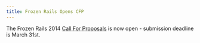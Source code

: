 ```yaml
---
title: Frozen Rails Opens CFP
---
```


The Frozen Rails 2014 [Call For Proposals][cfp] is now open - submission
deadline is March 31st.

[cfp]: http://2014.frozenrails.eu/cfp/
